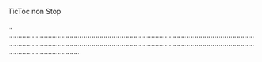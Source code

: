 TicToc non Stop

..
............................................................................................................................................................................................................................................................................................
